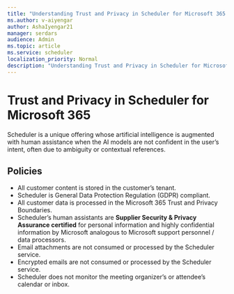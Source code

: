 ```yaml
---
title: "Understanding Trust and Privacy in Scheduler for Microsoft 365."
ms.author: v-aiyengar
author: AshaIyengar21
manager: serdars
audience: Admin
ms.topic: article
ms.service: scheduler
localization_priority: Normal
description: "Understanding Trust and Privacy in Scheduler for Microsoft 365 are used with AI models and human assisted AI."
---
```

# Trust and Privacy in Scheduler for Microsoft 365

Scheduler is a unique offering whose artificial intelligence is augmented with human assistance when the AI models are not confident in the user’s intent, often due to ambiguity or contextual references. 

## Policies

- All customer content is stored in the customer’s tenant.
- Scheduler is General Data Protection Regulation (GDPR) compliant.
- All customer data is processed in the Microsoft 365 Trust and Privacy Boundaries.
- Scheduler’s human assistants are **Supplier Security & Privacy Assurance certified** for personal information and highly confidential information by Microsoft analogous to Microsoft support personnel / data processors. 
- Email attachments are not consumed or processed by the Scheduler service.
- Encrypted emails are not consumed or processed by the Scheduler service.
- Scheduler does not monitor the meeting organizer’s or attendee’s calendar or inbox. 
